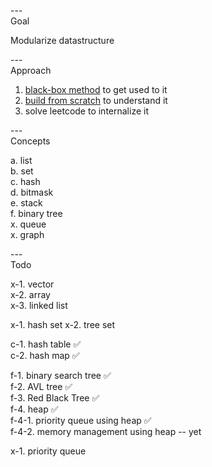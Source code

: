 ---\
Goal


Modularize datastructure




---\
Approach


1. [black-box method](https://www.youtube.com/watch?v=RDzsrmMl48I&ab_channel=ColinGalen) to get used to it
2. [build from scratch](https://www.youtube.com/watch?v=fQeqsn7JJWA&ab_channel=vexe) to understand it
3. solve leetcode to internalize it



---\
Concepts


a. list\
b. set\
c. hash\
d. bitmask\
e. stack\
f. binary tree\
x. queue\
x. graph



---\
Todo


x-1. vector\
x-2. array\
x-3. linked list

x-1. hash set
x-2. tree set

c-1. hash table :white_check_mark:\
c-2. hash map :white_check_mark:

f-1. binary search tree :white_check_mark:\
f-2. AVL tree :white_check_mark:\
f-3. Red Black Tree :white_check_mark:\
f-4. heap :white_check_mark:\
f-4-1. priority queue using heap :white_check_mark:\
f-4-2. memory management using heap -- yet

x-1. priority queue
